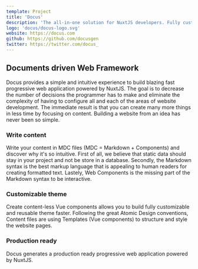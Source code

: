 ```yaml
---
template: Project
title: 'Docus'
description: 'The all-in-one solution for NuxtJS developers. Fully customisable theming system and file based content management system included. Create your next progressive web application with Docus now!'
logo: 'docus/docus-logo.svg'
website: https://docus.com
github: https://github.com/docusgen
twitter: https://twitter.com/docus_
---
```


## Documents driven Web Framework

Docus provides a simple and intuitive experience to build blazing fast progressive web application powered by NuxtJS. The goal is to decrease the number of decisions the programmer has to make and eliminate the complexity of having to configure all and each of the areas of website development. The immediate result is that you can create many more things in less time by focusing on content. Building a website from an idea has never been so simple.

### Write content
Write your content in MDC files (MDC = Markdown + Components) and discover why it's so intuitive.
First of all, we believe that static data should stay in your project and not be store in a database. Secondly, the Markdown syntax is the best markup language that is appealing to human readers for creating formatted text. Lastely, Web Components is the missing part of the Markdown syntax to be interactive.

### Customizable theme
Create content-less Vue components allows you to build fully customizable and reusable theme faster. Following the great Atomic Design conventions, Content files are using Templates (Vue components) to structure and style the website pages.

### Production ready
Docus generates a production ready progressive web application powered by NuxtJS.
